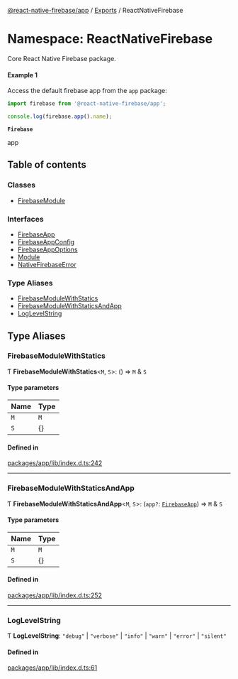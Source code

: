 [@react-native-firebase/app](../README.md) / [Exports](../modules.md) / ReactNativeFirebase

# Namespace: ReactNativeFirebase

Core React Native Firebase package.

#### Example 1

Access the default firebase app from the `app` package:

```js
import firebase from '@react-native-firebase/app';

console.log(firebase.app().name);
```

**`Firebase`**

app

## Table of contents

### Classes

- [FirebaseModule](../classes/ReactNativeFirebase.FirebaseModule.md)

### Interfaces

- [FirebaseApp](../interfaces/ReactNativeFirebase.FirebaseApp.md)
- [FirebaseAppConfig](../interfaces/ReactNativeFirebase.FirebaseAppConfig.md)
- [FirebaseAppOptions](../interfaces/ReactNativeFirebase.FirebaseAppOptions.md)
- [Module](../interfaces/ReactNativeFirebase.Module.md)
- [NativeFirebaseError](../interfaces/ReactNativeFirebase.NativeFirebaseError.md)

### Type Aliases

- [FirebaseModuleWithStatics](ReactNativeFirebase.md#firebasemodulewithstatics)
- [FirebaseModuleWithStaticsAndApp](ReactNativeFirebase.md#firebasemodulewithstaticsandapp)
- [LogLevelString](ReactNativeFirebase.md#loglevelstring)

## Type Aliases

### FirebaseModuleWithStatics

Ƭ **FirebaseModuleWithStatics**<`M`, `S`\>: () => `M` & `S`

#### Type parameters

| Name | Type |
| :------ | :------ |
| `M` | `M` |
| `S` | {} |

#### Defined in

[packages/app/lib/index.d.ts:242](https://github.com/invertase/react-native-firebase/blob/c9b695aa8/packages/app/lib/index.d.ts#L242)

___

### FirebaseModuleWithStaticsAndApp

Ƭ **FirebaseModuleWithStaticsAndApp**<`M`, `S`\>: (`app?`: [`FirebaseApp`](../interfaces/ReactNativeFirebase.FirebaseApp.md)) => `M` & `S`

#### Type parameters

| Name | Type |
| :------ | :------ |
| `M` | `M` |
| `S` | {} |

#### Defined in

[packages/app/lib/index.d.ts:252](https://github.com/invertase/react-native-firebase/blob/c9b695aa8/packages/app/lib/index.d.ts#L252)

___

### LogLevelString

Ƭ **LogLevelString**: ``"debug"`` \| ``"verbose"`` \| ``"info"`` \| ``"warn"`` \| ``"error"`` \| ``"silent"``

#### Defined in

[packages/app/lib/index.d.ts:61](https://github.com/invertase/react-native-firebase/blob/c9b695aa8/packages/app/lib/index.d.ts#L61)
